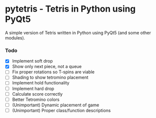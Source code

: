 # pytetris - Tetris in Python using PyQt5

A simple version of Tetris written in Python using PyQt5 (and some other
modules).

### Todo
- [x] Implement soft drop
- [x] Show only next piece, not a queue
- [ ] Fix proper rotations so T-spins are viable
- [ ] Shading to show tetromino placement
- [ ] Implement hold functionality
- [ ] Implement hard drop
- [ ] Calculate score correctly
- [ ] Better Tetromino colors
- [ ] (Unimportant) Dynamic placement of game
- [ ] (Unimportant) Proper class/function descriptions
